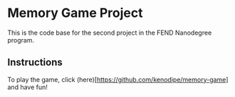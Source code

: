 # Memory Game Project

This is the code base for the second project in the FEND Nanodegree program. 

## Instructions

To play the game, click (here)[https://github.com/kenodipe/memory-game] and have fun!



